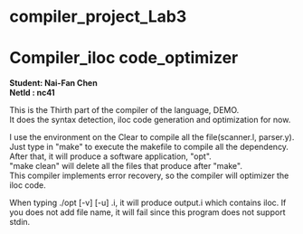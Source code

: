 # compiler_project_Lab3
# Compiler_iloc code_optimizer
<strong> Student: Nai-Fan Chen </strong>  <br />
<strong> NetId : nc41 </strong>

This is the Thirth part of the compiler of the language, DEMO. <br />
It does the syntax detection, iloc code generation and optimization for now.  <br />

I use the environment on the Clear to compile all the file(scanner.l, parser.y). <br />
Just type in "make" to execute the makefile to compile all the dependency. <br />
After that, it will produce a software application, "opt". <br />
"make clean" will delete all the files that produce after "make". <br />
This compiler implements error recovery, so the compiler will optimizer the iloc code. <br />

When typing ./opt [-v] [-u] <basename>.i, it will produce output.i which contains iloc.
If you does not add file name, it will fail since this program does not support stdin.


 
